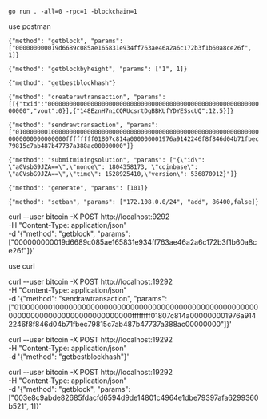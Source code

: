 
`go run . -all=0 -rpc=1 -blockchain=1`



use postman

`{"method": "getblock", "params": ["000000000019d6689c085ae165831e934ff763ae46a2a6c172b3f1b60a8ce26f", 1]}`

`{"method": "getblockbyheight", "params": ["1", 1]}`


`{"method": "getbestblockhash"}`

`{"method": "createrawtransaction", "params": [[{"txid":"0000000000000000000000000000000000000000000000000000000000000000","vout":0}],{"148EznH7niCQRUcsrtDgBBKUfYDYESscUQ":12.5}]}`

`{"method": "sendrawtransaction", "params": ["010000000100000000000000000000000000000000000000000000000000000000000000000000000000ffffffff01807c814a000000001976a9142246f8f846d04b71fbec79815c7ab487b47737a388ac00000000"]}`

`{"method": "submitminingsolution", "params": ["{\"id\": \"aGVsbG9JZA==\",\"nonce\": 1804358173, \"coinbase\": \"aGVsbG9JZA==\",\"time\": 1528925410,\"version\": 536870912}"]}`

`{"method": "generate", "params": [101]}`

`{"method": "setban", "params": ["172.108.0.0/24", "add", 86400,false]}`

curl --user bitcoin  -X POST http://localhost:9292 \
     -H "Content-Type: application/json" \
     -d '{"method": "getblock", "params": ["000000000019d6689c085ae165831e934ff763ae46a2a6c172b3f1b60a8ce26f"]}'

use curl

curl --user bitcoin  -X POST http://localhost:19292 \
     -H "Content-Type: application/json" \
     -d '{"method": "sendrawtransaction", "params": ["010000000100000000000000000000000000000000000000000000000000000000000000000000000000ffffffff01807c814a000000001976a9142246f8f846d04b71fbec79815c7ab487b47737a388ac00000000"]}'

curl --user bitcoin  -X POST http://localhost:19292 \
     -H "Content-Type: application/json" \
     -d '{"method": "getbestblockhash"}'

curl --user bitcoin  -X POST http://localhost:19292 \
     -H "Content-Type: application/json" \
     -d '{"method": "getblock", "params": ["003e8c9abde82685fdacfd6594d9de14801c4964e1dbe79397afa6299360b521", 1]}'


